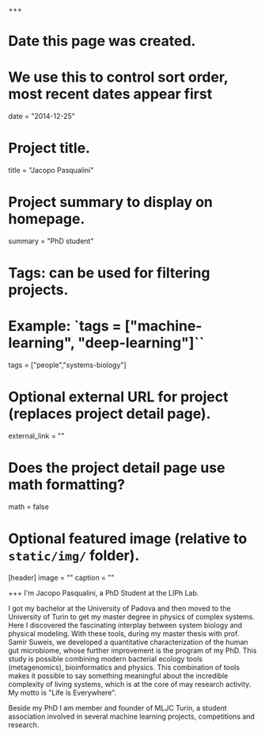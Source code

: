+++
# Date this page was created.
# We use this to control sort order, most recent dates appear first
date = "2014-12-25"

# Project title.
title = "Jacopo Pasqualini"

# Project summary to display on homepage.
summary = "PhD student"

# Tags: can be used for filtering projects.
# Example: `tags = ["machine-learning", "deep-learning"]``
tags = ["people","systems-biology"]

# Optional external URL for project (replaces project detail page).
external_link = ""

# Does the project detail page use math formatting?
math = false

# Optional featured image (relative to `static/img/` folder).
[header]
image = ""
caption = ""

+++
I'm Jacopo Pasqualini, a PhD Student at the LIPh Lab.

I got my bachelor at the University of Padova and then moved to the University of Turin to get my master degree in physics of complex systems. Here I discovered the fascinating interplay between system biology and physical modeling. With these tools, during my master thesis with prof. Samir Suweis, we developed a quantitative characterization of the human gut microbiome, whose further improvement is the program of my PhD. This study is possible combining modern bacterial ecology tools (metagenomics), bioinformatics and physics. This combination of tools makes it possible to say something meaningful about the incredible complexity of living systems, which is at the core of may research activity. My motto is "Life is Everywhere".

Beside my PhD I am member and founder of MLJC Turin, a student association involved in several machine learning projects, competitions and research.
